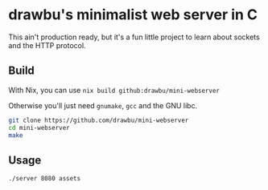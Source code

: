 # drawbu's minimalist web server in C

This ain't production ready, but it's a fun little project to learn about
sockets and the HTTP protocol.


## Build

With Nix, you can use `nix build github:drawbu/mini-webserver`

Otherwise you'll just need `gnumake`, `gcc` and the GNU libc.
```sh
git clone https://github.com/drawbu/mini-webserver
cd mini-webserver
make
```


## Usage
```sh
./server 8080 assets
```
